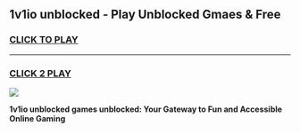 
## 1v1io unblocked - Play Unblocked Gmaes & Free
<h3>
<a href="https://news.freeplayer.one?title=1v1io_unblocked&ref=23F">CLICK TO PLAY</a></h3>
<hr>

<h3>
<a href="https://news.freeplayer.one?title=1v1io_unblocked&ref=23F">CLICK 2 PLAY</a>
  
</h3>

<a href="https://news.freeplayer.one?title=1v1io_unblocked&ref=23F/"><img src="https://clearcache.store/games.png"></a>


**1v1io unblocked games unblocked: Your Gateway to Fun and Accessible Online Gaming**
